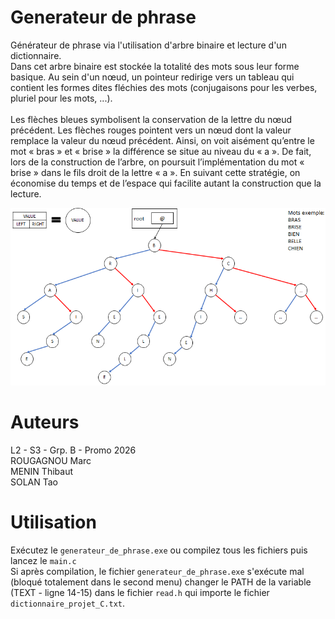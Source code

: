 # Generateur de phrase
Générateur de phrase via l'utilisation d'arbre binaire et lecture d'un dictionnaire.\
Dans cet arbre binaire est stockée la totalité des mots sous leur forme basique.
Au sein d'un nœud, un pointeur redirige vers un tableau qui contient les formes dites fléchies des mots (conjugaisons pour les verbes, pluriel pour les mots, ...).\
\
Les flèches bleues symbolisent la conservation de la lettre du nœud précédent.
Les flèches rouges pointent vers un nœud dont la valeur remplace la valeur du nœud précédent.
Ainsi, on voit aisément qu’entre le mot « bras » et « brise » la différence se situe au niveau du « a ».
De fait, lors de la construction de l’arbre, on poursuit l’implémentation du mot « brise » dans le fils droit de la lettre « a ».
En suivant cette stratégie, on économise du temps et de l’espace qui facilite autant la construction que la lecture.

![image](arbre_binaire_explication.png)

# Auteurs
L2 - S3 - Grp. B - Promo 2026\
ROUGAGNOU Marc\
MENIN Thibaut\
SOLAN Tao

# Utilisation
Exécutez le `generateur_de_phrase.exe` ou compilez tous les fichiers puis lancez le `main.c`\
Si après compilation, le fichier `generateur_de_phrase.exe` s'exécute mal (bloqué totalement dans le second menu) changer le PATH de la variable (TEXT - ligne 14-15) dans le fichier `read.h` qui importe le fichier `dictionnaire_projet_C.txt`.